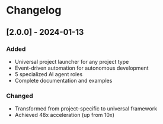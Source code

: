 # Changelog

## [2.0.0] - 2024-01-13
### Added
- Universal project launcher for any project type
- Event-driven automation for autonomous development
- 5 specialized AI agent roles
- Complete documentation and examples

### Changed
- Transformed from project-specific to universal framework
- Achieved 48x acceleration (up from 10x)